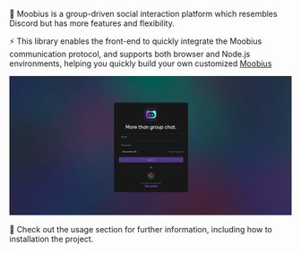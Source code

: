 💅 Moobius is a group-driven social interaction platform which resembles Discord but has more features and flexibility.

⚡️ This library enables the front-end to quickly integrate the Moobius communication protocol, and supports both browser and Node.js environments, helping you quickly build your own customized [Moobius](https://moobius.net/login)

![login](../static/img/img-2.png)

🧐 Check out the usage section for further information, including how to installation the project.
